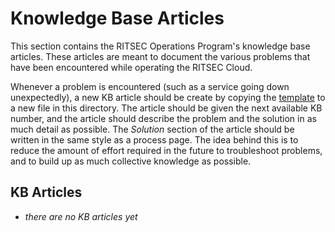# Knowledge Base Articles

This section contains the RITSEC Operations Program's knowledge base articles.
These articles are meant to document the various problems that have been
encountered while operating the RITSEC Cloud.

Whenever a problem is encountered (such as a service going down unexpectedly),
a new KB article should be create by copying the [template](./TEMPLATE.md) to a
new file in this directory. The article should be given the next available KB
number, and the article should describe the problem and the solution in as much
detail as possible. The _Solution_ section of the article should be written in
the same style as a process page. The idea behind this is to reduce the amount
of effort required in the future to troubleshoot problems, and to build up as
much collective knowledge as possible.

## KB Articles

- _there are no KB articles yet_